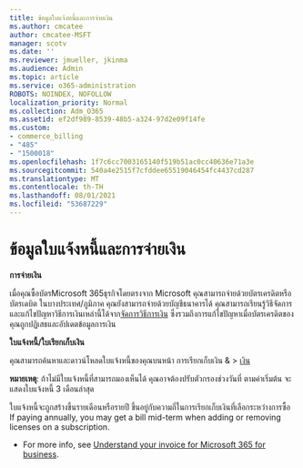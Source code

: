 ```yaml
---
title: ข้อมูลใบแจ้งหนี้และการจ่ายเงิน
ms.author: cmcatee
author: cmcatee-MSFT
manager: scotv
ms.date: ''
ms.reviewer: jmueller, jkinma
ms.audience: Admin
ms.topic: article
ms.service: o365-administration
ROBOTS: NOINDEX, NOFOLLOW
localization_priority: Normal
ms.collection: Adm_O365
ms.assetid: ef2df989-8539-48b5-a324-97d2e09f14fe
ms.custom:
- commerce_billing
- "485"
- "1500018"
ms.openlocfilehash: 1f7c6cc7003165140f519b51ac0cc40636e71a3e
ms.sourcegitcommit: 540a4e2515f7cfddee65519046454fc4437cd287
ms.translationtype: MT
ms.contentlocale: th-TH
ms.lasthandoff: 08/01/2021
ms.locfileid: "53687229"
---
```

# <a name="invoice-and-payment-information"></a>ข้อมูลใบแจ้งหนี้และการจ่ายเงิน

**การจ่ายเงิน**

เมื่อคุณซื้อบัตรMicrosoft 365ธุรกิจโดยตรงจาก Microsoft คุณสามารถจ่ายด้วยบัตรเครดิตหรือบัตรเดบิต  ในบางประเทศ/ภูมิภาค คุณยังสามารถจ่ายด้วยบัญชีธนาคารได้  คุณสามารถเรียนรู้วิธีจัดการและแก้ไขปัญหาวิธีการเงินเหล่านี้ได้จาก[จัดการวิธีการเงิน](/microsoft-365/commerce/billing-and-payments/manage-payment-methods) ซึ่งรวมถึงการแก้ไขปัญหาเมื่อบัตรเครดิตของคุณถูกปฏิเสธและอัปเดตข้อมูลการเงิน

**ใบแจ้งหนี้/ใบเรียกเก็บเงิน**

คุณสามารถค้นหาและดาวน์โหลดใบแจ้งหนี้ของคุณบนหน้า การเรียกเก็บเงิน &  >  [เงิน](https://go.microsoft.com/fwlink/p/?linkid=848039)  

**หมายเหตุ**: ถ้าไม่มีใบแจ้งหนี้ที่สามารถมองเห็นได้ คุณอาจต้องปรับตัวกรองช่วงวันที่  ตามค่าเริ่มต้น จะแสดงใบแจ้งหนี้ 3 เดือนล่าสุด

ใบแจ้งหนี้จะถูกสร้างขึ้นรายเดือนหรือรายปี ขึ้นอยู่กับความถี่ในการเรียกเก็บเงินที่เลือกระหว่างการซื้อ  If paying annually, you may get a bill mid-term when adding or removing licenses on a subscription.

- For more info, see [Understand your invoice for Microsoft 365 for business](/microsoft-365/commerce/billing-and-payments/understand-your-invoice2).